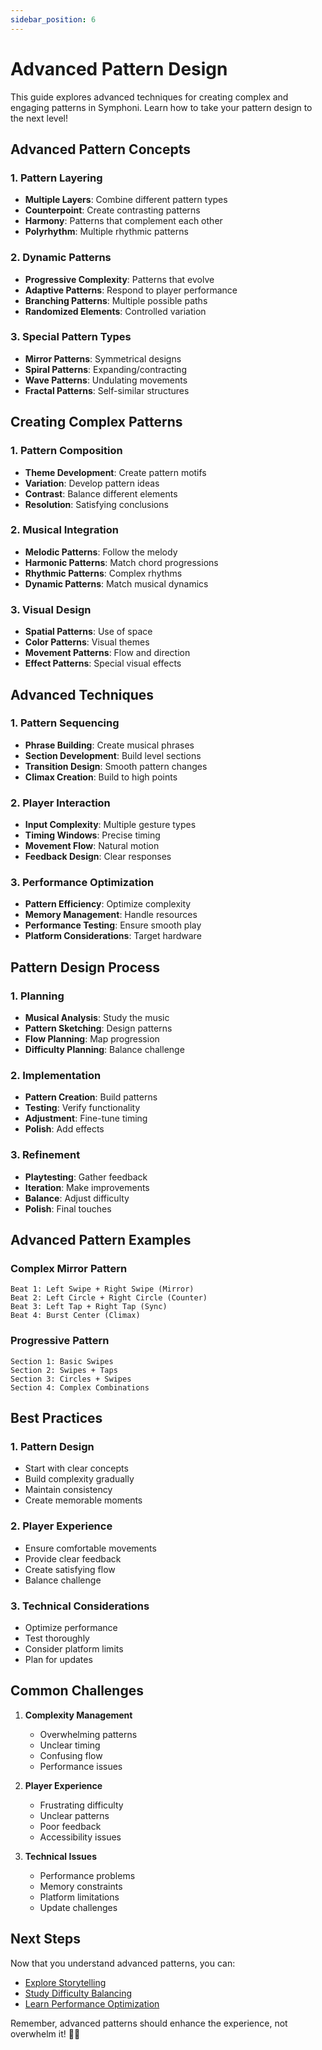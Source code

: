 ```yaml
---
sidebar_position: 6
---
```


# Advanced Pattern Design

This guide explores advanced techniques for creating complex and engaging patterns in Symphoni. Learn how to take your pattern design to the next level!

## Advanced Pattern Concepts

### 1. Pattern Layering
- **Multiple Layers**: Combine different pattern types
- **Counterpoint**: Create contrasting patterns
- **Harmony**: Patterns that complement each other
- **Polyrhythm**: Multiple rhythmic patterns

### 2. Dynamic Patterns
- **Progressive Complexity**: Patterns that evolve
- **Adaptive Patterns**: Respond to player performance
- **Branching Patterns**: Multiple possible paths
- **Randomized Elements**: Controlled variation

### 3. Special Pattern Types
- **Mirror Patterns**: Symmetrical designs
- **Spiral Patterns**: Expanding/contracting
- **Wave Patterns**: Undulating movements
- **Fractal Patterns**: Self-similar structures

## Creating Complex Patterns

### 1. Pattern Composition
- **Theme Development**: Create pattern motifs
- **Variation**: Develop pattern ideas
- **Contrast**: Balance different elements
- **Resolution**: Satisfying conclusions

### 2. Musical Integration
- **Melodic Patterns**: Follow the melody
- **Harmonic Patterns**: Match chord progressions
- **Rhythmic Patterns**: Complex rhythms
- **Dynamic Patterns**: Match musical dynamics

### 3. Visual Design
- **Spatial Patterns**: Use of space
- **Color Patterns**: Visual themes
- **Movement Patterns**: Flow and direction
- **Effect Patterns**: Special visual effects

## Advanced Techniques

### 1. Pattern Sequencing
- **Phrase Building**: Create musical phrases
- **Section Development**: Build level sections
- **Transition Design**: Smooth pattern changes
- **Climax Creation**: Build to high points

### 2. Player Interaction
- **Input Complexity**: Multiple gesture types
- **Timing Windows**: Precise timing
- **Movement Flow**: Natural motion
- **Feedback Design**: Clear responses

### 3. Performance Optimization
- **Pattern Efficiency**: Optimize complexity
- **Memory Management**: Handle resources
- **Performance Testing**: Ensure smooth play
- **Platform Considerations**: Target hardware

## Pattern Design Process

### 1. Planning
- **Musical Analysis**: Study the music
- **Pattern Sketching**: Design patterns
- **Flow Planning**: Map progression
- **Difficulty Planning**: Balance challenge

### 2. Implementation
- **Pattern Creation**: Build patterns
- **Testing**: Verify functionality
- **Adjustment**: Fine-tune timing
- **Polish**: Add effects

### 3. Refinement
- **Playtesting**: Gather feedback
- **Iteration**: Make improvements
- **Balance**: Adjust difficulty
- **Polish**: Final touches

## Advanced Pattern Examples

### Complex Mirror Pattern
```
Beat 1: Left Swipe + Right Swipe (Mirror)
Beat 2: Left Circle + Right Circle (Counter)
Beat 3: Left Tap + Right Tap (Sync)
Beat 4: Burst Center (Climax)
```

### Progressive Pattern
```
Section 1: Basic Swipes
Section 2: Swipes + Taps
Section 3: Circles + Swipes
Section 4: Complex Combinations
```

## Best Practices

### 1. Pattern Design
- Start with clear concepts
- Build complexity gradually
- Maintain consistency
- Create memorable moments

### 2. Player Experience
- Ensure comfortable movements
- Provide clear feedback
- Create satisfying flow
- Balance challenge

### 3. Technical Considerations
- Optimize performance
- Test thoroughly
- Consider platform limits
- Plan for updates

## Common Challenges

1. **Complexity Management**
   - Overwhelming patterns
   - Unclear timing
   - Confusing flow
   - Performance issues

2. **Player Experience**
   - Frustrating difficulty
   - Unclear patterns
   - Poor feedback
   - Accessibility issues

3. **Technical Issues**
   - Performance problems
   - Memory constraints
   - Platform limitations
   - Update challenges

## Next Steps

Now that you understand advanced patterns, you can:

- [Explore Storytelling](/symphoni-composer/docs/map-design/storytelling)
- [Study Difficulty Balancing](/symphoni-composer/docs/map-design/difficulty)
- [Learn Performance Optimization](/symphoni-composer/docs/map-design/optimization)

Remember, advanced patterns should enhance the experience, not overwhelm it! 🎵✨ 